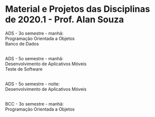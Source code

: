 # Material e Projetos das Disciplinas de 2020.1 - Prof. Alan Souza

ADS - 3o semestre - manhã:<br/>
Programação Orientada a Objetos<br/>
Banco de Dados<br/><br/>

ADS - 5o semestre - manhã:<br/>
Desenvolvimento de Aplicativos Móveis<br/>
Teste de Software<br/><br/>

ADS - 5o semestre - noite:<br/>
Desenvolvimento de Aplicativos Móveis<br/><br/>

BCC - 3o semestre - manhã:<br/>
Programação Orientada a Objetos<br/><br/>
